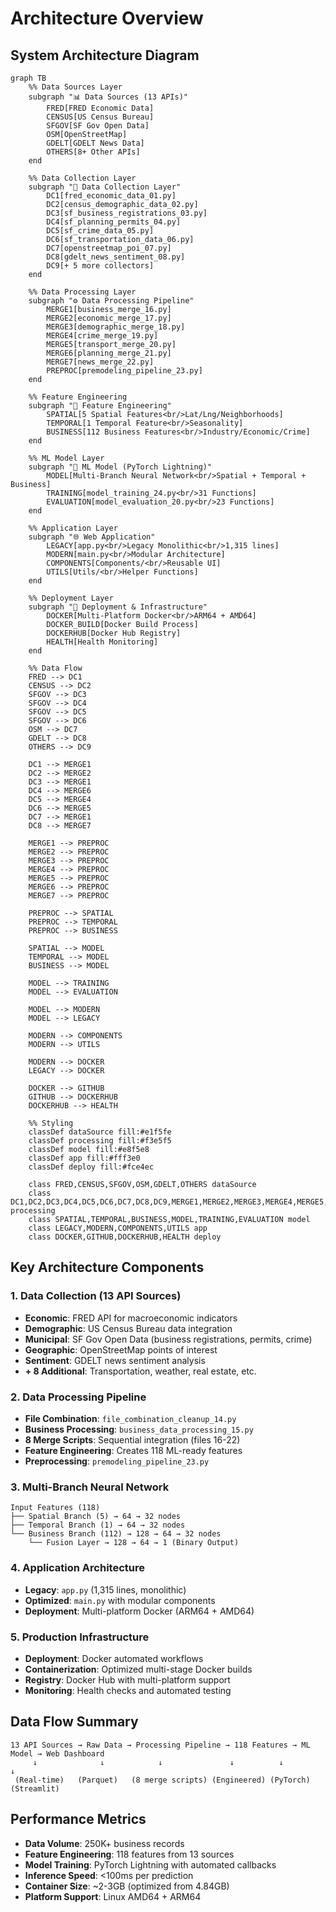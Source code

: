 # Architecture Overview

## System Architecture Diagram

```mermaid
graph TB
    %% Data Sources Layer
    subgraph "📊 Data Sources (13 APIs)"
        FRED[FRED Economic Data]
        CENSUS[US Census Bureau]
        SFGOV[SF Gov Open Data]
        OSM[OpenStreetMap]
        GDELT[GDELT News Data]
        OTHERS[8+ Other APIs]
    end

    %% Data Collection Layer
    subgraph "🔄 Data Collection Layer"
        DC1[fred_economic_data_01.py]
        DC2[census_demographic_data_02.py]
        DC3[sf_business_registrations_03.py]
        DC4[sf_planning_permits_04.py]
        DC5[sf_crime_data_05.py]
        DC6[sf_transportation_data_06.py]
        DC7[openstreetmap_poi_07.py]
        DC8[gdelt_news_sentiment_08.py]
        DC9[+ 5 more collectors]
    end

    %% Data Processing Layer
    subgraph "⚙️ Data Processing Pipeline"
        MERGE1[business_merge_16.py]
        MERGE2[economic_merge_17.py]
        MERGE3[demographic_merge_18.py]
        MERGE4[crime_merge_19.py]
        MERGE5[transport_merge_20.py]
        MERGE6[planning_merge_21.py]
        MERGE7[news_merge_22.py]
        PREPROC[premodeling_pipeline_23.py]
    end

    %% Feature Engineering
    subgraph "🔧 Feature Engineering"
        SPATIAL[5 Spatial Features<br/>Lat/Lng/Neighborhoods]
        TEMPORAL[1 Temporal Feature<br/>Seasonality]
        BUSINESS[112 Business Features<br/>Industry/Economic/Crime]
    end

    %% ML Model Layer
    subgraph "🧠 ML Model (PyTorch Lightning)"
        MODEL[Multi-Branch Neural Network<br/>Spatial + Temporal + Business]
        TRAINING[model_training_24.py<br/>31 Functions]
        EVALUATION[model_evaluation_20.py<br/>23 Functions]
    end

    %% Application Layer
    subgraph "🌐 Web Application"
        LEGACY[app.py<br/>Legacy Monolithic<br/>1,315 lines]
        MODERN[main.py<br/>Modular Architecture]
        COMPONENTS[Components/<br/>Reusable UI]
        UTILS[Utils/<br/>Helper Functions]
    end

    %% Deployment Layer
    subgraph "🐳 Deployment & Infrastructure"
        DOCKER[Multi-Platform Docker<br/>ARM64 + AMD64]
        DOCKER_BUILD[Docker Build Process]
        DOCKERHUB[Docker Hub Registry]
        HEALTH[Health Monitoring]
    end

    %% Data Flow
    FRED --> DC1
    CENSUS --> DC2
    SFGOV --> DC3
    SFGOV --> DC4
    SFGOV --> DC5
    SFGOV --> DC6
    OSM --> DC7
    GDELT --> DC8
    OTHERS --> DC9

    DC1 --> MERGE1
    DC2 --> MERGE2
    DC3 --> MERGE1
    DC4 --> MERGE6
    DC5 --> MERGE4
    DC6 --> MERGE5
    DC7 --> MERGE1
    DC8 --> MERGE7

    MERGE1 --> PREPROC
    MERGE2 --> PREPROC
    MERGE3 --> PREPROC
    MERGE4 --> PREPROC
    MERGE5 --> PREPROC
    MERGE6 --> PREPROC
    MERGE7 --> PREPROC

    PREPROC --> SPATIAL
    PREPROC --> TEMPORAL
    PREPROC --> BUSINESS

    SPATIAL --> MODEL
    TEMPORAL --> MODEL
    BUSINESS --> MODEL

    MODEL --> TRAINING
    MODEL --> EVALUATION

    MODEL --> MODERN
    MODEL --> LEGACY

    MODERN --> COMPONENTS
    MODERN --> UTILS

    MODERN --> DOCKER
    LEGACY --> DOCKER

    DOCKER --> GITHUB
    GITHUB --> DOCKERHUB
    DOCKERHUB --> HEALTH

    %% Styling
    classDef dataSource fill:#e1f5fe
    classDef processing fill:#f3e5f5
    classDef model fill:#e8f5e8
    classDef app fill:#fff3e0
    classDef deploy fill:#fce4ec

    class FRED,CENSUS,SFGOV,OSM,GDELT,OTHERS dataSource
    class DC1,DC2,DC3,DC4,DC5,DC6,DC7,DC8,DC9,MERGE1,MERGE2,MERGE3,MERGE4,MERGE5,MERGE6,MERGE7,PREPROC processing
    class SPATIAL,TEMPORAL,BUSINESS,MODEL,TRAINING,EVALUATION model
    class LEGACY,MODERN,COMPONENTS,UTILS app
    class DOCKER,GITHUB,DOCKERHUB,HEALTH deploy
```

## Key Architecture Components

### 1. **Data Collection (13 API Sources)**
- **Economic**: FRED API for macroeconomic indicators
- **Demographic**: US Census Bureau data integration
- **Municipal**: SF Gov Open Data (business registrations, permits, crime)
- **Geographic**: OpenStreetMap points of interest
- **Sentiment**: GDELT news sentiment analysis
- **+ 8 Additional**: Transportation, weather, real estate, etc.

### 2. **Data Processing Pipeline**
- **File Combination**: `file_combination_cleanup_14.py`
- **Business Processing**: `business_data_processing_15.py` 
- **8 Merge Scripts**: Sequential integration (files 16-22)
- **Feature Engineering**: Creates 118 ML-ready features
- **Preprocessing**: `premodeling_pipeline_23.py`

### 3. **Multi-Branch Neural Network**
```
Input Features (118)
├── Spatial Branch (5) → 64 → 32 nodes
├── Temporal Branch (1) → 64 → 32 nodes  
└── Business Branch (112) → 128 → 64 → 32 nodes
    └── Fusion Layer → 128 → 64 → 1 (Binary Output)
```

### 4. **Application Architecture**
- **Legacy**: `app.py` (1,315 lines, monolithic)
- **Optimized**: `main.py` with modular components
- **Deployment**: Multi-platform Docker (ARM64 + AMD64)

### 5. **Production Infrastructure**
- **Deployment**: Docker automated workflows
- **Containerization**: Optimized multi-stage Docker builds
- **Registry**: Docker Hub with multi-platform support
- **Monitoring**: Health checks and automated testing

## Data Flow Summary

```
13 API Sources → Raw Data → Processing Pipeline → 118 Features → ML Model → Web Dashboard
     ↓              ↓            ↓               ↓          ↓          ↓
 (Real-time)   (Parquet)   (8 merge scripts) (Engineered) (PyTorch) (Streamlit)
```

## Performance Metrics

- **Data Volume**: 250K+ business records
- **Feature Engineering**: 118 features from 13 sources
- **Model Training**: PyTorch Lightning with automated callbacks
- **Inference Speed**: <100ms per prediction
- **Container Size**: ~2-3GB (optimized from 4.84GB)
- **Platform Support**: Linux AMD64 + ARM64